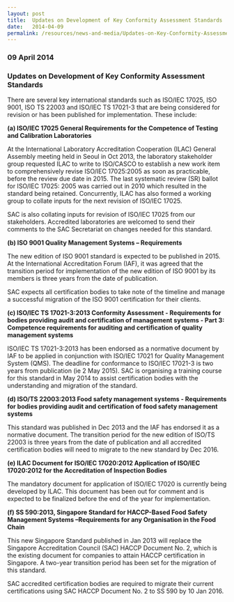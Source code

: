 ```yaml
---
layout: post
title:  Updates on Development of Key Conformity Assessment Standards
date:   2014-04-09
permalink: /resources/news-and-media/Updates-on-Key-Conformity-Assessment-Standard
---
```

### 09 April 2014
### **Updates on Development of Key Conformity Assessment Standards**
There are several key international standards such as ISO/IEC 17025, ISO 9001, ISO TS 22003 and ISO/IEC TS 17021-3 that are being considered for revision or has been published for implementation. These include:
 
 **(a)     ISO/IEC 17025 General Requirements for the Competence of Testing and Calibration Laboratories**
 
At the International Laboratory Accreditation Cooperation (ILAC) General Assembly meeting held in Seoul in Oct 2013, the laboratory stakeholder group requested ILAC to write to ISO/CASCO to establish a new work item to comprehensively revise ISO/IEC 17025:2005 as soon as practicable, before the review due date in 2015. The last systematic review (SR) ballot for ISO/IEC 17025: 2005 was carried out in 2010 which resulted in the standard being retained. Concurrently, ILAC has also formed a working group to collate inputs for the next revision of ISO/IEC 17025.

SAC is also collating inputs for revision of ISO/IEC 17025 from our stakeholders.  Accredited laboratories are welcomed to send their comments to the SAC Secretariat on changes needed for this standard.

**(b)     ISO 9001 Quality Management Systems – Requirements**

The new edition of ISO 9001 standard is expected to be published in 2015. At the International Accreditation Forum (IAF), it was agreed that the transition period for implementation of the new edition of ISO 9001 by its members is three years from the date of publication.
 
SAC expects all certification bodies to take note of the timeline and manage a successful migration of the ISO 9001 certification for their clients.
 
 **(c)     ISO/IEC TS 17021-3:2013 Conformity Assessment - Requirements for bodies providing audit and certification of management systems - Part 3: Competence requirements for auditing and certification of quality management systems**
 
ISO/IEC TS 17021-3:2013 has been endorsed as a normative document by IAF to be applied in conjunction with ISO/IEC 17021 for Quality Management System (QMS).  The deadline for conformance to ISO/IEC 17021-3 is two years from publication (ie 2 May 2015).  SAC is organising a training course for this standard in May 2014 to assist certification bodies with the understanding and migration of the standard.
 
 **(d)     ISO/TS 22003:2013 Food safety management systems - Requirements for bodies providing audit and certification of food safety management systems**
 
This standard was published in Dec 2013 and the IAF has endorsed it as a normative document. The transition period for the new edition of ISO/TS 22003 is three years from the date of publication and all accredited certification bodies will need to migrate to the new standard by Dec 2016.
 
 **(e)     ILAC Document for ISO/IEC 17020:2012   Application of ISO/IEC 17020:2012 for the Accreditation of Inspection Bodies**
 
The mandatory document for application of ISO/IEC 17020 is currently being developed by ILAC. This document has been out for comment and is expected to be finalized before the end of the year for implementation.
 
 **(f)      SS 590:2013, Singapore Standard for HACCP-Based Food Safety Management Systems –Requirements for any Organisation in the Food Chain**
 
This new Singapore Standard published in Jan 2013 will replace the Singapore Accreditation Council (SAC) HACCP Document No. 2, which is the existing document for companies to attain HACCP certification in Singapore. A two-year transition period has been set for the migration of this standard.
 
SAC accredited certification bodies are required to migrate their current certifications using SAC HACCP Document No. 2 to SS 590 by 10 Jan 2016.
